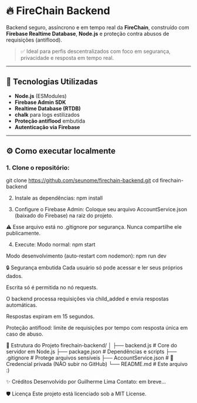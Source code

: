 # 🔥 FireChain Backend

Backend seguro, assíncrono e em tempo real da **FireChain**, construído com **Firebase Realtime Database**, **Node.js** e proteção contra abusos de requisições (antiflood).

> ✅ Ideal para perfis descentralizados com foco em segurança, privacidade e resposta em tempo real.

---

## 🚀 Tecnologias Utilizadas

- **Node.js** (ESModules)
- **Firebase Admin SDK**
- **Realtime Database (RTDB)**
- **chalk** para logs estilizados
- **Proteção antiflood** embutida
- **Autenticação via Firebase**

---

## ⚙️ Como executar localmente

### 1. Clone o repositório:

git clone https://github.com/seunome/firechain-backend.git
cd firechain-backend

2. Instale as dependências:
npm install

3. Configure o Firebase Admin:
Coloque seu arquivo AccountService.json (baixado do Firebase) na raiz do projeto.

⚠️ Esse arquivo está no .gitignore por segurança. Nunca compartilhe ele publicamente.

4. Execute:
Modo normal:
npm start

Modo desenvolvimento (auto-restart com nodemon):
npm run dev

🔒 Segurança embutida
Cada usuário só pode acessar e ler seus próprios dados.

Escrita só é permitida no nó requests.

O backend processa requisições via child_added e envia respostas automáticas.

Respostas expiram em 15 segundos.

Proteção antiflood: limite de requisições por tempo com resposta única em caso de abuso.

📁 Estrutura do Projeto
firechain-backend/
│
├── backend.js           # Core do servidor em Node.js
├── package.json         # Dependências e scripts
├── .gitignore           # Protege arquivos sensíveis
├── AccountService.json  # 🔐 Credencial privada (NÃO subir no GitHub)
└── README.md            # Este arquivo :)

✨ Créditos
Desenvolvido por Guilherme Lima
Contato: em breve...

🛡️ Licença
Este projeto está licenciado sob a MIT License.